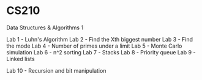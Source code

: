 # CS210
Data Structures &amp; Algorithms 1

Lab 1 - Luhn's Algorithm 
Lab 2 - Find the Xth biggest number
Lab 3 - Find the mode
Lab 4 - Number of primes under a limit 
Lab 5 - Monte Carlo simulation
Lab 6 - n^2 sorting
Lab 7 - Stacks
Lab 8 - Priority queue 
Lab 9 - Linked lists

Lab 10 - Recursion and bit manipulation

